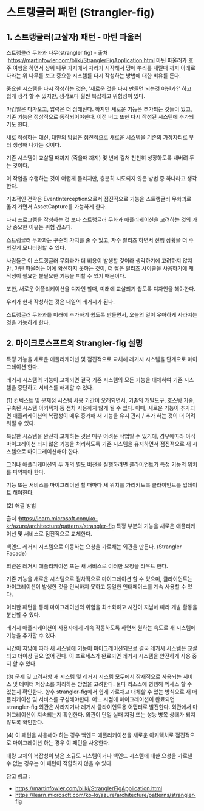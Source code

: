 # 스트랭글러 패턴 (Strangler-fig)

## 1. 스트랭글러(교살자) 패턴 - 마틴 파울러

스트랭클러 무화과 나무(strangler fig) - 출처 :https://martinfowler.com/bliki/StranglerFigApplication.html
마틴 파울러가 호주 여행을 하면서 상위 나무 가지에서 자라기 시작해서 땅에 뿌리를 내릴때 까지 아래로 자라는 위 나무를 보고 중요한 시스템를 다시 작성하는 방법에 대한 비유를 든다.

중요한 시스템을 다시 작성하는 것은, '새로운 것을 다시 만들면 되는것 아닌가?' 하고 쉽게 생각 할 수 있지만, 생각보다 훨씬 복잡하고 위험성이 있다.

마감일은 다가오고, 압력은 더 심해진다. 하지만 새로운 기능은 추가되는 것들이 있고, 기존 기능은 정상적으로 동작되어야한다. 이전 버그 또한 다시 작성된 시스템에 추가되기도 한다.



새로 작성하는 대신, 대안의 방법은 점진적으로 새로운 시스템을 기존의 가장자리로 부터 생성해 나가는 것이다.

기존 시스템이 교살될 때까지 (죽을때 까지) 몇 년에 걸쳐 천천히 성장하도록 내버려 두는 것이다.

이 작업을 수행하는 것이 어렵게 들리지만, 충분히 시도되지 않은 방법 중 하나라고 생각한다.

기초적인 전략은 EventInterception으로서 점진적으로 기능을 스트랭글러 무화과로 옮겨 가면서 AssetCapture를 가능하게 한다.



다시 프로그램을 작성하는 것 보다 스트랭글러 무화과 애플리케이션을 고려하는 것의 가장 중요한 이유는 위험 감소다.

스트랭글러 무화과는 꾸준히 가치를 줄 수 있고, 자주 릴리즈 하면서 진행 상황을 더 주의깊게 모니터링할 수 있다.

사람들은 이 스트랭글러 무화과가 더 비용이 발생할 것이라 생각하기에 고려하지 않지만, 마틴 파울러는 이에 확신하지 못하는 것이, 더 짧은 릴리즈 사이클을 사용하기에 재작성이 필요한 불필요한 기능을 피할 수 있기 때문이다.



또한, 새로운 어플리케이션을 디자인 할때, 미래에 교살되기 쉽도록 디자인을 해야한다.

우리가 현재 작성하는 것은 내일의 레거시가 된다.

스트랭글러 무화과를 미래에 추가하기 쉽도록 만들면서, 오늘의 일이 우아하게 사라지는 것을 가능하게 한다.



## 2. 마이크로스프트의 Strangler-fig 설명
   특정 기능을 새로운 애플리케이션 및 점진적으로 교체해 레거시 시스템을 단계으로 마이그레이션 한다.

레거시 시스템의 기능이 교체되면 결국 기존 시스템의 모든 기능을 대체하여 기존 시스템을 중단하고 서비스를 해제할 수 있다.



(1) 컨텍스트 및 문제점
시스템 사용 기간이 오래되면서, 기존의 개발도구, 호스팅 기술, 구축된 시스템 아키텍처 등 점차 사용하지 않게 될 수 있다. 이때, 새로운 기능이 추가되면 애플리케이션의 복잡성이 매우 증가해 새 기능을 유지 관리 / 추가 하는 것이 더 어려워질 수 있다.

복잡한 시스템을 완전히 교체하는 것은 매우 어려운 작업일 수 있기에, 경우에따라 아직 마이그레이션 되지 않은 기능을 처리하도록 기존 시스템을 유지하면서 점진적으로 새 시스템으로 마이그레이션해야 한다.

그러나 애플리케이션의 두 개의 별도 버전을 실행하려면 클라이언트가 특정 기능의 위치를 파악해야 한다.

기능 또는 서비스를 마이그레이션 할 때마다 새 위치를 가리키도록 클라이언트를 업데이트 해야한다.



(2) 해결 방법

출처 :https://learn.microsoft.com/ko-kr/azure/architecture/patterns/strangler-fig
특정 부분의 기능을 새로운 애플리케이션 및 서비스로 점진적으로 교체한다.

백엔드 레거시 시스템으로 이동하는 요청을 가로채는 외관을 만든다. (Strangler Facade)

외관은 레거시 애플리케이션 또는 새 서비스로 이러한 요청을 라우트 한다.

기존 기능을 새로운 시스템으로 점차적으로 마이그레이션 할 수 있으며, 클라이언트는 마이그레이션이 발생한 것을 인식하지 못하고 동일한 인터페이스를 계속 사용할 수 있다.



이러한 패턴을 통해 마이그레이션의 위험을 최소화하고 시간이 지남에 따라 개발 활동을 분산할 수 있다.

레거시 애플리케이션이 사용자에게 계속 작동하도록 하면서 원하는 속도로 새 시스템에 기능을 추가할 수 있다.

시간이 지남에 따라 새 시스템에 기능이 마이그레이션되므로 결국 레거시 시스템은 교살되고 더이상 필요 없어 진다. 이 프로세스가 완료되면 레거시 시스템을 안전하게 사용 중지 할 수 있다.



(3) 문제 및 고려사항
새 시스템 및 레거시 시스템 모두에서 잠재적으로 사용되는 서비스 및 데이터 저장소를 처리하는 방법을 고려한다. 둘다 리소스에 병행해 엑세스 할 수 있는지 확인한다.
향후 strangler-fig에서 쉽게 가로채고 대체할 수 있는 방식으로 새 애플리케이션 및 서비스를 구성해야한다.
어느 시점에 마이그레이션이 완료되면 strangler-fig 외관은 사라지거나 레거시 클라이언트용 어댑터로 발전한다.
외관에서 마이그레이션이 지속되는지 확인한다.
외관이 단일 실패 지점 또는 성능 병목 상태가 되지 않도록 확인한다.


(4) 이 패턴을 사용해야 하는 경우
백엔드 애플리케이션을 새로운 아키텍처로 점진적으로 마이그레이션 하는 경우 이 패턴을 사용한다.

대량 교체의 복잡성이 낮은 소규모 시스템이거나 백엔드 시스템에 대한 요청을 가로챌 수 없는 경우는 이 패턴이 적합하지 않을 수 있다.



참고 링크 :
- https://martinfowler.com/bliki/StranglerFigApplication.html
- https://learn.microsoft.com/ko-kr/azure/architecture/patterns/strangler-fig
